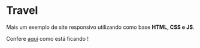 # Travel

Mais um exemplo de site responsivo utilizando como base <strong>HTML, CSS e JS</strong>.

Confere <a href="https://lucasalmeidasar.github.io/travel-website/" >aqui</a> como está ficando !

